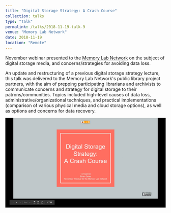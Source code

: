```yaml
---
title: "Digital Storage Strategy: A Crash Course"
collection: talks
type: "Talk"
permalink: /talks/2018-11-19-talk-9
venue: "Memory Lab Network"
date: 2018-11-19
location: "Remote"
---
```


November webinar presented to the [Memory Lab Network](https://www.dclibrary.org/memorylabnetwork) on the subject of digital storage media, and concerns/strategies for avoiding data loss.

An update and restructuring of a previous digital storage strategy lecture, this talk was delivered to the Memory Lab Network's public library project partners, with the aim of prepping participating librarians and archivists to communicate concerns and strategy for digital storage to their patrons/communities. Topics included high-level causes of data loss, administrative/organizational techniques, and practical implementations (comparison of various physical media and cloud storage options), as well as options and concerns for data recovery.

[![](/images/Digital_Storage_Strategy_MLN_Webinar.png)](https://mfr.osf.io/render?url=https://osf.io/sn5cd/?action=download%26mode=render)
